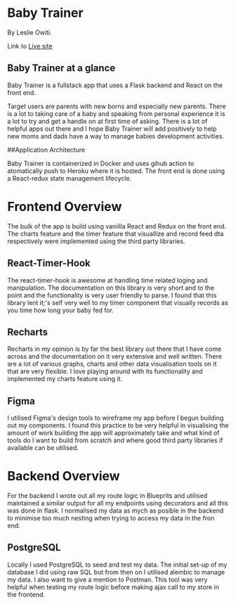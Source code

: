# Baby Trainer

By Leslie Owiti.

Link to [Live site](https://baby-trainer.herokuapp.com/)

## Baby Trainer at a glance

Baby Trainer is a fullstack app that uses a Flask backend and React on the front end.

Target users are parents with new borns and especially new parents. There is a lot to taking care of a baby and speaking from personal experience it is a lot to try and get a handle on at first time of asking. There is a lot of helpful apps out there and I hope Baby Trainer will add positively to help new moms and dads have a way to manage babies development activities.

##Application Architecture

Baby Trainer is containerized in Docker and uses gihub action to atomatically push to Heroku where it is hosted. The front end is done using a React-redux state management lifecycle. 

# Frontend Overview

The bulk of the app is build using vaniilla React and Redux on the front end. The charts feature and the timer feature that visuallize and record feed dta respectively were implemented using the third party libraries.

## React-Timer-Hook
The react-timer-hook is awesome at handling time related loging and manipulation. The documentation on this library is very short and to the point and the functionality is very user friendly to parse. I found that this library lent it;'s self very well to my timer component that visually records as you time how long your baby fed for.

## Recharts
Recharts in my opinion is by far the best library out there that I have come across and the documentation on it very extensive and well written. There are a lot of various graphs, charts and other data visualisation tools on it that are very flexible. I love playing around with its functionality and implemented my charts feature using it.

## Figma
I utilised Figma's design tools to wireframe my app before I begun building out my components. I found this practice to be very helpful in visualising the amount of work building the app will approximately take and what kind of tools do I want to build from scratch and where good third party libraries if available can be utilised.
 
 # Backend Overview
 For the backend I wrote out all my route logic in Blueprits and utilised maintained a similar output for all my endpoints using decorators and all this was done in flask. I normalised my data as mych as posible in the backend to minimise too much nesting when trying to access my data in the fron end.
 
 ## PostgreSQL
 Locally I used PostgreSQL to seed and test my data. The initial set-up of my database I did using raw SQL but from then on I utilised alembic to manage my data. I also want to give a mention to Postman. This tool was very helpful when testing my route logic before making ajax call to my store in the frontend.

